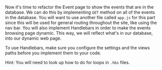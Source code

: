 <!--title={Refactor Event Page to Be Dynamic}-->

Now it's time to refactor the Event page to show the events that are in the database. We can do this by implementing `GET` method on all of the events in the database. You will want to use another file called `app.js` for this part since this will be used for general routing throughout the site, like using the nav bar. You will also implement Handlebars in order to make the events browsing page dynamic. This way, we will reflect what's in our database, into our dynamic web page.

To use Handlebars, make sure you configure the settings and the views paths before you implement them to your code. 

Hint: You will need to look up how to do for loops in `.hbs` files.